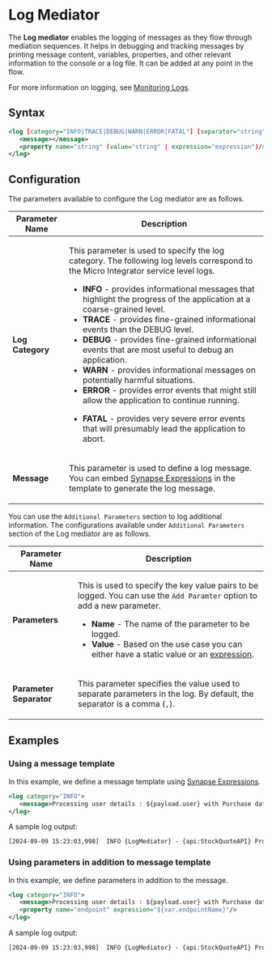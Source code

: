 # Log Mediator

The **Log mediator** enables the logging of messages as they flow through mediation sequences. It helps in debugging and tracking messages by printing message content, variables, properties, and other relevant information to the console or a log file. It can be added at any point in the flow.

For more information on logging, see [Monitoring Logs]({{base_path}}/observe-and-manage/classic-observability-logs/monitoring-logs/).

## Syntax

```xml
<log [category="INFO|TRACE|DEBUG|WARN|ERROR|FATAL"] [separator="string"]>
   <message></message>
   <property name="string" (value="string" | expression="expression")/>+
</log>
```

## Configuration

The parameters available to configure the Log mediator are as
follows.

<table>
<thead>
<tr class="header">
<th>Parameter Name</th>
<th>Description</th>
</tr>
</thead>
<tbody>
<tr class="odd">
<td><strong>Log Category</strong></td>
<td><p>This parameter is used to specify the log category. The following log levels correspond to the Micro Integrator service level logs.</p>
<ul>
<li><strong>INFO</strong> - provides informational messages that highlight the progress of the application at a coarse-grained level.</li>
<li><strong>TRACE</strong> - provides fine-grained informational events than the DEBUG level.</li>
<li><strong>DEBUG</strong> - provides fine-grained informational events that are most useful to debug an application.</li>
<li><strong>WARN</strong> - provides informational messages on potentially harmful situations.</li>
<li><strong>ERROR</strong> - provides error events that might still allow the application to continue running.</li>
<li><p><strong>FATAL</strong> - provides very severe error events that will presumably lead the application to abort.</p></li>
</ul></td>
</tr>
<tr class="even">
<td><strong>Message</strong></td>
<td>
<p>This parameter is used to define a log message. You can embed <a href="{{base_path}}/reference/synapse-properties/synapse-expressions">Synapse Expressions</a> in the template to generate the log message.</p></td>
</tr>
</tbody>
</table>

You can use the <code>Additional Parameters</code> section to log additional information. The configurations available under <code>Additional Parameters</code> section of the Log mediator are as follows.

<table>
<thead>
<tr class="header">
<th>Parameter Name</th>
<th>Description</th>
</tr>
</thead>
<tbody>
<tr class="odd">
<td><strong>Parameters</strong></td>
<td><p>This is used to specify the key value pairs to be logged. You can use the <code>Add Paramter</code> option to add a new parameter.
<ul>
<li><strong>Name</strong> - The name of the parameter to be logged.</li>
<li><strong>Value</strong> - Based on the use case you can either have a static value or an <a href="{{base_path}}/reference/synapse-properties/synapse-expressions">expression</a>.</li>
</ul></p></td>
</tr>
<tr class="even">
<td><strong>Parameter Separator</strong></td>
<td>
<p>This parameter specifies the value used to separate parameters in the log. By default, the separator is a comma (<code>,</code>).</p></td>
</tr>
</tbody>
</table>

## Examples

### Using a message template

In this example, we define a message template using [Synapse Expressions]({{base_path}}/reference/synapse-properties/synapse-expressions).

```xml
<log category="INFO">
   <message>Processing user details : ${payload.user} with Purchase data : ${var.purchaseDetails}</message>
</log>
```

A sample log output:
```xml
[2024-09-09 15:23:03,998]  INFO {LogMediator} - {api:StockQuoteAPI} Processing user details : {"firstName":"Johne", "lastName": "Doe"} with Purchase data : {"itemCode": 8987, "price": 45}
```

### Using parameters in addition to message template

In this example, we define parameters in addition to the message.

```xml 
<log category="INFO">
   <message>Processing user details : ${payload.user} with Purchase data : ${var.purchaseDetails}</message>
   <property name="endpoint" expression="${var.endpointName}"/>
</log>
```
A sample log output:
```xml
[2024-09-09 15:23:03,998]  INFO {LogMediator} - {api:StockQuoteAPI} Processing user details : {"firstName":"Johne", "lastName": "Doe"} with Purchase data : {"itemCode": 8987, "price": 45}, endpoint = PurchaseEP
```
